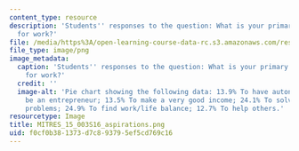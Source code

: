 ```yaml
---
content_type: resource
description: 'Students'' responses to the question: What is your primary aspiration
  for work?'
file: /media/https%3A/open-learning-course-data-rc.s3.amazonaws.com/res-15-003-shaping-the-future-of-work-15-662x-spring-2016/f0cf0b381373d7c893795ef5cd769c16_MITRES_15_003S16_aspirations.png
file_type: image/png
image_metadata:
  caption: 'Students'' responses to the question: What is your primary aspiration
    for work?'
  credit: ''
  image-alt: 'Pie chart showing the following data: 13.9% To have autonomy; 11% To
    be an entrepreneur; 13.5% To make a very good income; 24.1% To solve big and important
    problems; 24.9% To find work/life balance; 12.7% To help others.'
resourcetype: Image
title: MITRES_15_003S16_aspirations.png
uid: f0cf0b38-1373-d7c8-9379-5ef5cd769c16
---
```

